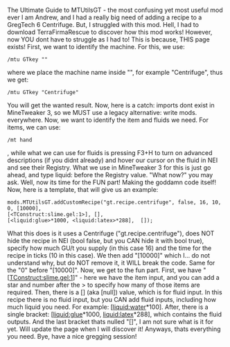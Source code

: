 The Ultimate Guide to MTUtilsGT - the most confusing yet most useful mod ever
I am Andrew, and I had a really big need of adding a recipe to a GregTech 6 Centrifuge. But, I struggled with this mod. Hell, I had to download TerraFirmaRescue to discover how this mod works! However, now YOU dont have to struggle as I had to! This is because, THIS page exists!
First, we want to identify the machine. For this, we use:
```Minecraft_Command
/mtu GTkey ""
```
where we place the machine name inside "", for example "Centrifuge", thus we get:
```Minecraft_Command
/mtu GTkey "Centrifuge"
```
You will get the wanted result.
Now, here is a catch: imports dont exist in MineTweaker 3, so we MUST use a legacy alternative: write mods. everywhere.
Now, we want to identify the item and fluids we need. For items, we can use:
```Minecraft_Command
/mt hand
```
, while what we can use for fluids is pressing F3+H to turn on advanced descriptions (if you didnt already) and hover our cursor on the fluid in NEI and see their Registry. What we use in MineTweaker 3 for this is just go ahead, and type liquid: before the Registry value.
"What now?" you may ask. Well, now its time for the FUN part! Making the goddamn code itself!
Now, here is a template, that will give us an example:
```ZenScript
mods.MTUtilsGT.addCustomRecipe("gt.recipe.centrifuge", false, 16, 10, 0, [10000], 
[<TConstruct:slime.gel:1>], [],
[<liquid:glue>*1000, <liquid:latex>*288],  []);
```
What this does is it uses a Centrifuge ("gt.recipe.centrifuge"), does NOT hide the recipe in NEI (bool false, but you CAN hide it with bool true), specify how much GU/t you supply (in this case 16) and the time for the recipe in ticks (10 in this case).
We then add "[10000]" which I... do not understand why, but do NOT remove it, it WILL break the code. Same for the "0" before "[10000]". Now, we get to the fun part. First, we have "[<TConstruct:slime.gel:1>]" - here we have the item input, and you can add a star and number after the > to specify how many of those items are required.
Then, there is a [] (aka [null]) value, which is for fluid input. In this recipe there is no fluid input, but you CAN add fluid inputs, including how much liquid you need. For example: [<liquid:water>*100].
After, there is a single bracket: [<liquid:glue>*1000, <liquid:latex>*288], which contains the fluid outputs. And the last bracket thats nulled "[]", I am not sure what is it for yet. Will update the page when I will discover it!
Anyways, thats everything you need. Bye, have a nice gregging session!
